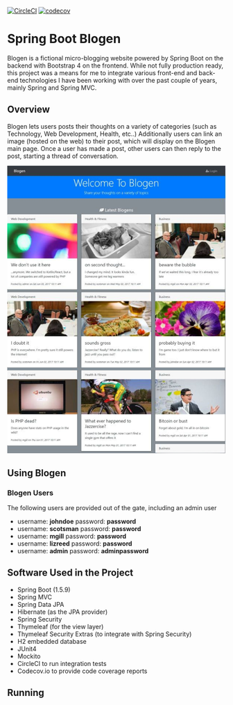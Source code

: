 [![CircleCI](https://circleci.com/gh/strohs/springboot-blogen.svg?style=svg)](https://circleci.com/gh/strohs/springboot-blogen)
[![codecov](https://codecov.io/gh/strohs/springboot-blogen/branch/master/graph/badge.svg)](https://codecov.io/gh/strohs/springboot-blogen)


Spring Boot Blogen
==========================================================================================
Blogen is a fictional micro-blogging website powered by Spring Boot on the backend with Bootstrap 4 on the frontend.
While not fully production ready, this project was a means for me to integrate various front-end and back-end technologies
I have been working with over the past couple of years, mainly Spring and Spring MVC.

## Overview
Blogen lets users posts their thoughts on a variety of categories (such as Technology, Web Development, Health, etc..)
Additionally users can link an image (hosted on the web) to their post, which will display on the Blogen main page.
Once a user has made a post, other users can then reply to the post, starting a thread of conversation.

![Blogen Main Page](https://github.com/strohs/springboot-blogen/blob/master/BlogenMain.jpg)

## Using Blogen


### Blogen Users
The following users are provided out of the gate, including an admin user
* username: **johndoe** password: **password**
* username: **scotsman** password: **password**
* username: **mgill** password: **password**
* username: **lizreed** password: **password**
* username: **admin** password: **adminpassword**

## Software Used in the Project
* Spring Boot (1.5.9)
* Spring MVC
* Spring Data JPA
* Hibernate (as the JPA provider)
* Spring Security
* Thymeleaf (for the view layer)
* Thymeleaf Security Extras (to integrate with Spring Security)
* H2 embedded database
* JUnit4
* Mockito
* CircleCI to run integration tests
* Codecov.io to provide code coverage reports

## Running


